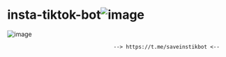 # insta-tiktok-bot![image](https://user-images.githubusercontent.com/112689446/197401184-9b4d4e5f-054e-4d82-afd9-f94d4f082beb.png)
 ![image](https://user-images.githubusercontent.com/112689446/197401037-85c80cb5-1729-452a-a015-6e4f1ac6d87f.png)

                                      --> https://t.me/saveinstikbot <--
